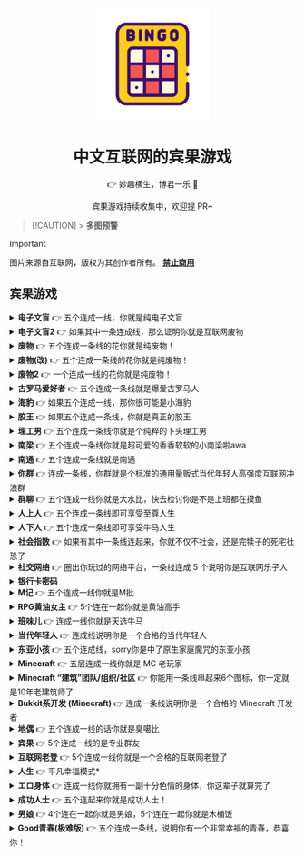 <p align="center">
  <a href="https://github.com/tuanzisama/chinese-bingo-game">
    <img src="./assets/repo-icon.png" width="200" height="200" alt="Chinese Bingo Game">
  </a>
</p>

<div align="center">
  
# 中文互联网的宾果游戏

👉 妙趣横生，博君一乐 🤣

宾果游戏持续收集中，欢迎提 PR~

</div>

> [!CAUTION] > **多图预警**

> [!IMPORTANT]  
> 图片来源自互联网，版权为其创作者所有。
> <u>**禁止商用**</u>

## 宾果游戏

<details>
  <summary><b>电子文盲</b> 👉 五个连成一线，你就是纯电子文盲</summary>
  
  ![电子文盲](./bingo-games/电子文盲.jpeg)
</details>

<details>
  <summary><b>电子文盲2</b> 👉 如果其中一条连成线，那么证明你就是互联网废物</summary>
  
  ![电子文盲2](./bingo-games/电子文盲2.jpg)
</details>

<details>
  <summary><b>废物</b> 👉 五个连成一条线的花你就是纯废物！</summary>
  
  ![废物](./bingo-games/废物.png)
</details>

<details>
  <summary><b>废物(改)</b> 👉 五个连成一条线的花你就是纯废物！</summary>
  
  ![废物(改)](./bingo-games/废物(改).png)
</details>

<details>
  <summary><b>废物2</b> 👉 一个连成一线的花你就是纯废物！</summary>
  
  ![废物宾果2](./bingo-games/废物2.jpeg)
</details>

<details>
  <summary><b>古罗马爱好者</b> 👉 五个连成一条线就是爆爱古罗马人</summary>
  
  ![古罗马爱好者](./bingo-games/古罗马爱好者.png)
</details>

<details>
  <summary><b>海豹</b> 👉 如果五个连成一线，那你很可能是小海豹</summary>
  
  ![海豹](./bingo-games/海豹.jpg)
</details>

<details>
  <summary><b>胶王</b> 👉 如果五个连成一条线，你就是真正的胶王</summary>
  
  ![胶王](./bingo-games/胶王.jpg)
</details>

<details>
  <summary><b>理工男</b> 👉 五个连成一条线你就是个纯粹的下头理工男</summary>
  
  ![理工男](./bingo-games/理工男.jpg)
</details>

<details>
  <summary><b>南梁</b> 👉 五个连成一条线你就是超可爱的香香软软的小南梁啦awa</summary>
  
  ![南梁](./bingo-games/南梁.jpg)
</details>

<details>
  <summary><b>南通</b> 👉 五个连成一条线就是南通</summary>
  
  ![南通](./bingo-games/南通.jpg)
</details>

<details>
  <summary><b>你群</b> 👉 连成一条线，你群就是个标准的通用量贩式当代年轻人高强度互联网冲浪群</summary>
  
  ![你群](./bingo-games/你群.jpg)
</details>

<details>
  <summary><b>群聊</b> 👉 五个连成一线你就是大水比，快去检讨你是不是上班都在摸鱼</summary>
  
  ![群聊](./bingo-games/群聊.jpg)
</details>

<details>
  <summary><b>人上人</b> 👉 五个连成一条线即可享受至尊人生</summary>
  
  ![人上人](./bingo-games/人上人.jpg)
</details>

<details>
  <summary><b>人下人</b> 👉 五个连成一条线即可享受牛马人生</summary>
  
  ![人下人](./bingo-games/人下人.jpg)
</details>

<details>
  <summary><b>社会指数</b> 👉 如果有其中一条线连起来，你就不仅不社会，还是完犊子的死宅社恐了</summary>
  
  ![社会指数](./bingo-games/社会指数.jpg)
</details>

<details>
  <summary><b>社交网络</b> 👉 圈出你玩过的网络平台，一条线连成 5 个说明你是互联网乐子人</summary>
  
  ![社交网络](./bingo-games/社交网络.jpg)
</details>

<details>
  <summary><b>银行卡密码</b></summary>
  
  ![银行卡密码](./bingo-games/银行卡密码.jpg)
</details>

<details>
  <summary><b>M记</b> 👉 五个连成一线你就是M批</summary>
  
  ![M记](./bingo-games/M记.jpg)
</details>

<details>
  <summary><b>RPG黄油女主</b> 👉 5个连在一起你就是黄油高手</summary>
  
  ![RPG黄油女主](./bingo-games/RPG黄油女主.jpg)
</details>

<details>
  <summary><b>班味儿</b> 👉 连成一线你就是天选牛马</summary>
  
  ![班味儿](./bingo-games/班味儿.png)
</details>

<details>
  <summary><b>当代年轻人</b> 👉 连成线说明你是一个合格的当代年轻人</summary>
  
  ![当代年轻人](./bingo-games/当代年轻人.jpg)
</details>

<details>
  <summary><b>东亚小孩</b> 👉 五个连成线，sorry你是中了原生家庭魔咒的东亚小孩</summary>
  
  ![东亚小孩](./bingo-games/东亚小孩.jpg)
</details>

<details>
  <summary><b>Minecraft</b> 👉 五层连成一线你就是 MC 老玩家</summary>
  
  ![Minecraft](./bingo-games/Minecraft.jpg)
</details>

<details>
  <summary><b>Minecraft “建筑”团队/组织/社区</b> 👉 你能用一条线串起来6个图标，你一定就是10年老建筑师了</summary>
  
  ![Minecraft “建筑”团队/组织/社区](./bingo-games/Minecraft建筑团队.jpg)
</details>

<details>
  <summary><b>Bukkit系开发 (Minecraft)</b> 👉 连成一条线说明你是一个合格的 Minecraft 开发者</summary>
  
  ![Minecraft “建筑”团队/组织/社区](./bingo-games/Bukkit系开发.jpg)
</details>

<details>
  <summary><b>地偶</b> 👉 五个连成一线的话你就是臭噶比</summary>
  
  ![地偶](./bingo-games/地偶.jpg)
</details>

<details>
  <summary><b>宾果</b> 👉 5个连成一线的是专业群友</summary>
  
  ![宾果](./bingo-games/宾果.jpg)
</details>

<details>
  <summary><b>互联网老登</b> 👉 5个连成一线你就是一个合格的互联网老登了</summary>
  
  ![互联网老登](./bingo-games/互联网老登.jpg)
</details>

<details>
  <summary><b>人生</b> 👉 平凡幸福模式*</summary>
  
  ![人生](./bingo-games/人生.jpg)
</details>

<details>
  <summary><b>エロ身体</b> 👉 连成一线你就拥有一副十分色情的身体，你这辈子就算完了</summary>
  
  ![エロ身体](./bingo-games/エロ身体.jpg)
</details>

<details>
  <summary><b>成功人士</b> 👉 五个连起来你就是成功人士！</summary>
  
  ![成功人士](./bingo-games/成功人士.jpg)
</details>

<details>
  <summary><b>男娘</b> 👉 4个连在一起你就是男娘，5个连在一起你就是木桶饭</summary>
  
  ![男娘](./bingo-games/男娘.jpg)
</details>

<details>
  <summary><b>Good青春(极难版)</b> 👉 五个连成一条线，说明你有一个非常幸福的青春，恭喜你！</summary>
  
  ![Good青春(极难版)](./bingo-games/Good青春(极难版).jpg)
</details>
